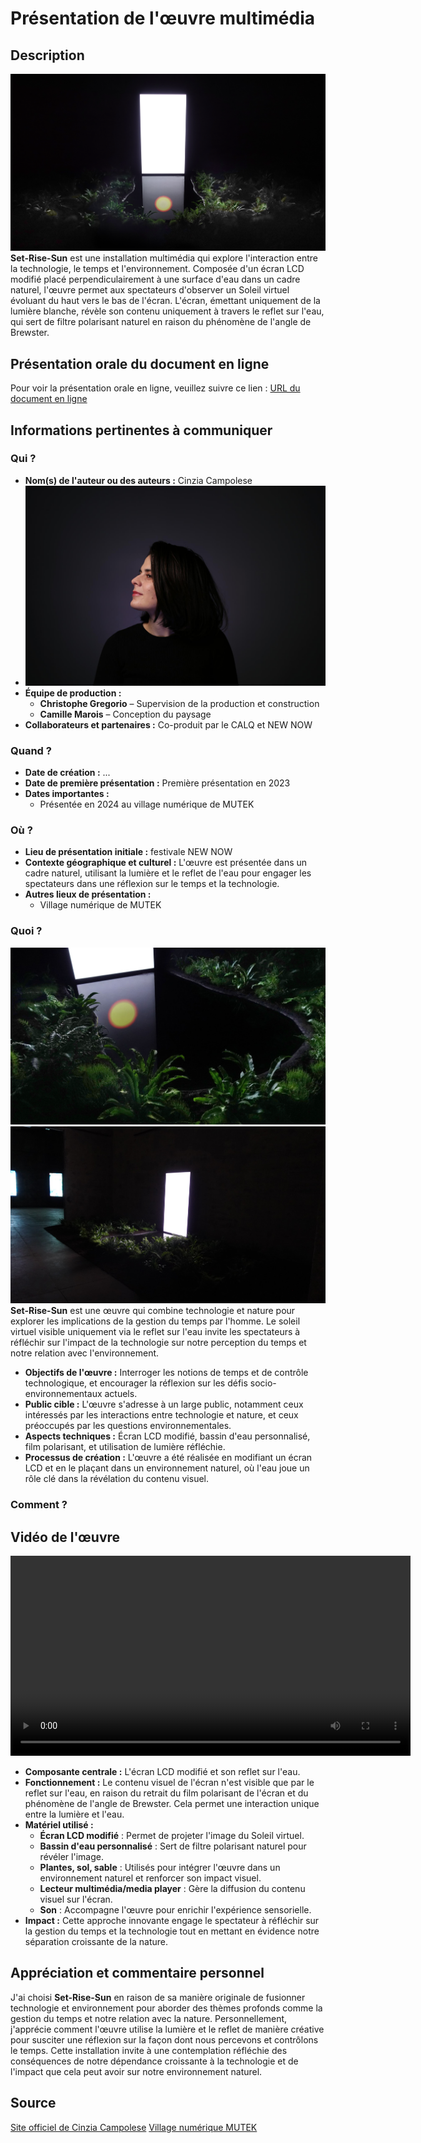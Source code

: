 # Présentation de l'œuvre multimédia

## Description
![Image de l'œuvre](./images/1.png)
**Set-Rise-Sun** est une installation multimédia qui explore l'interaction entre la technologie, le temps et l'environnement. Composée d'un écran LCD modifié placé perpendiculairement à une surface d'eau dans un cadre naturel, l'œuvre permet aux spectateurs d'observer un Soleil virtuel évoluant du haut vers le bas de l'écran. L'écran, émettant uniquement de la lumière blanche, révèle son contenu uniquement à travers le reflet sur l'eau, qui sert de filtre polarisant naturel en raison du phénomène de l'angle de Brewster.


## Présentation orale du document en ligne
Pour voir la présentation orale en ligne, veuillez suivre ce lien : [URL du document en ligne](https://tristankhadka11.github.io/e1-presentation/#/)

## Informations pertinentes à communiquer

### Qui ?
- **Nom(s) de l'auteur ou des auteurs :** Cinzia Campolese
- ![Image de l'œuvre](./images/6.jpg)
- **Équipe de production :**
  - **Christophe Gregorio** – Supervision de la production et construction
  - **Camille Marois** – Conception du paysage
- **Collaborateurs et partenaires :** Co-produit par le CALQ et NEW NOW

### Quand ?
- **Date de création :** ...
- **Date de première présentation :** Première présentation en 2023
- **Dates importantes :**
  - Présentée en 2024 au village numérique de MUTEK

### Où ?
- **Lieu de présentation initiale :** festivale NEW NOW
- **Contexte géographique et culturel :** L'œuvre est présentée dans un cadre naturel, utilisant la lumière et le reflet de l'eau pour engager les spectateurs dans une réflexion sur le temps et la technologie.
- **Autres lieux de présentation :**
  - Village numérique de MUTEK

### Quoi ?

  
  ![Image de l'œuvre](./images/2.jpg)
  ![Image de l'œuvre](./images/3.jpg)
  **Set-Rise-Sun** est une œuvre qui combine technologie et nature pour explorer les implications de la gestion du temps par l'homme. Le soleil virtuel visible uniquement via le reflet sur l'eau invite les spectateurs à réfléchir sur l'impact de la technologie sur notre perception du temps et notre relation avec l'environnement.
- **Objectifs de l'œuvre :** Interroger les notions de temps et de contrôle technologique, et encourager la réflexion sur les défis socio-environnementaux actuels.
- **Public cible :** L'œuvre s'adresse à un large public, notamment ceux intéressés par les interactions entre technologie et nature, et ceux préoccupés par les questions environnementales.
- **Aspects techniques :** Écran LCD modifié, bassin d'eau personnalisé, film polarisant, et utilisation de lumière réfléchie.
- **Processus de création :** L'œuvre a été réalisée en modifiant un écran LCD et en le plaçant dans un environnement naturel, où l'eau joue un rôle clé dans la révélation du contenu visuel.

### Comment ?
## Vidéo de l'œuvre

<video width="640" controls>
  <source src="./images/video1.mp4" type="video/mp4">
  Votre navigateur ne supporte pas la vidéo.
</video>

- **Composante centrale :** L'écran LCD modifié et son reflet sur l'eau.
- **Fonctionnement :** Le contenu visuel de l'écran n'est visible que par le reflet sur l'eau, en raison du retrait du film polarisant de l'écran et du phénomène de l'angle de Brewster. Cela permet une interaction unique entre la lumière et l'eau.
- **Matériel utilisé :** 
  - **Écran LCD modifié** : Permet de projeter l'image du Soleil virtuel.
  - **Bassin d'eau personnalisé** : Sert de filtre polarisant naturel pour révéler l'image.
  - **Plantes, sol, sable** : Utilisés pour intégrer l'œuvre dans un environnement naturel et renforcer son impact visuel.
  - **Lecteur multimédia/media player** : Gère la diffusion du contenu visuel sur l'écran.
  - **Son** : Accompagne l'œuvre pour enrichir l'expérience sensorielle.
- **Impact :** Cette approche innovante engage le spectateur à réfléchir sur la gestion du temps et la technologie tout en mettant en évidence notre séparation croissante de la nature.


## Appréciation et commentaire personnel
J'ai choisi **Set-Rise-Sun** en raison de sa manière originale de fusionner technologie et environnement pour aborder des thèmes profonds comme la gestion du temps et notre relation avec la nature. Personnellement, j'apprécie comment l'œuvre utilise la lumière et le reflet de manière créative pour susciter une réflexion sur la façon dont nous percevons et contrôlons le temps. Cette installation invite à une contemplation réfléchie des conséquences de notre dépendance croissante à la technologie et de l'impact que cela peut avoir sur notre environnement naturel.


## Source
[Site officiel de Cinzia Campolese](https://www.cinziac.net/setrisesun)
[Village numérique MUTEK](https://village-numerique.mutek.org/en/installations/set-rise-sun-by-cinzia-campolese)


